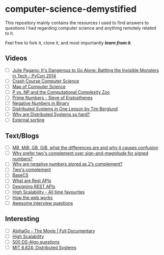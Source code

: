 # computer-science-demystified
This repository mainly contains the resources I used to find answers to questions I had regarding computer science and anything remotely related to it.

Feel free to fork it, clone it, and most importantly ***learn from it***.

## Videos
- [ ] [Julie Pagano: It's Dangerous to Go Alone: Battling the Invisible Monsters in Tech - PyCon 2014](https://www.youtube.com/watch?v=1i8ylq4j_EY&ab_channel=PyCon2014)
- [ ] [Crash Course Computer Science](https://www.youtube.com/watch?v=tpIctyqH29Q&list=PLH2l6uzC4UEW0s7-KewFLBC1D0l6XRfye&ab_channel=CrashCourse)
- [ ] [Map of Computer Science](https://www.youtube.com/watch?v=SzJ46YA_RaA)
- [ ] [P vs. NP and the Computational Complexity Zoo](https://www.youtube.com/watch?v=YX40hbAHx3s)
- [ ] [Prime Numbers - Sieve of Eratosthenes](https://www.youtube.com/watch?v=V08g_lkKj6Q&ab_channel=Region10ESC)
- [ ] [Negative Numbers in Binary](https://www.youtube.com/watch?v=dHB7jFjESLY&ab_channel=MrPowell%27sComputerScienceChannel)
- [ ] [Distributed Systems in One Lesson by Tim Berglund](https://www.youtube.com/watch?v=Y6Ev8GIlbxc&list=PLCC5Pelx5O_LNhdyqFFHHeeDCDap3ZYqC&index=3&ab_channel=DevoxxPoland)
- [ ] [Why are Distributed Systems so hard?](https://www.youtube.com/watch?v=uTJvMRR40Ag&list=PLCC5Pelx5O_LNhdyqFFHHeeDCDap3ZYqC&index=5&ab_channel=DevOpsDaysLondon)
- [ ] [External sorting](https://www.youtube.com/watch?v=Bp7fGofslng&ab_channel=GATEAppliedCourse)

## Text/Blogs
- [ ] [MB, MiB, GB, GiB, what the differences are and why it causes confusion](http://www.andrewwhyman.com/blog/rants/mb-mib-gb-gib-what-the-differences-are-and-why-it-causes-confusion/)
- [ ] [Why prefer two's complement over sign-and-magnitude for signed numbers?](https://stackoverflow.com/questions/1125304/why-prefer-twos-complement-over-sign-and-magnitude-for-signed-numbers#:~:text=Two's%20complement%20allows%20negative%20and,together%20without%20any%20special%20logic.&text=This%20means%20that%20subtraction%20and,same%20circuit%20in%20the%20cpu.)
- [ ] [Why are negative numbers stored as 2’s complement?](https://www.geeksforgeeks.org/why-are-negative-numbers-stored-as-2s-complement/)
- [ ] [Two's complement](http://www.cs.cornell.edu/~tomf/notes/cps104/twoscomp.html)
- [ ] [BaseCS](https://medium.com/basecs) 
- [ ] [What are Rest APIs](https://tutorialedge.net/software-eng/what-is-a-rest-api/)
- [ ] [Designing REST APIs](https://tutorialedge.net/software-eng/designing-a-rest-api/)
- [ ] [High Scalability - All time favourites](http://highscalability.com/all-time-favorites/)
- [ ] [How the web works](https://github.com/vasanthk/how-web-works)
- [ ] [Awesome interview questions](https://github.com/DopplerHQ/awesome-interview-questions)

## Interesting
- [ ] [AlphaGo - The Movie | Full Documentary](https://www.youtube.com/watch?v=WXuK6gekU1Y&ab_channel=DeepMind)
- [ ] [High Scalability](http://highscalability.com/all-time-favorites/)
- [ ] [500 DS-Algo questions](https://www.quora.com/q/techiedelight/500-Data-Structures-and-Algorithms-interview-questions-and-their-solutions)
- [ ] [MIT 6.824: Distributed Systems](https://www.youtube.com/channel/UC_7WrbZTCODu1o_kfUMq88g)
